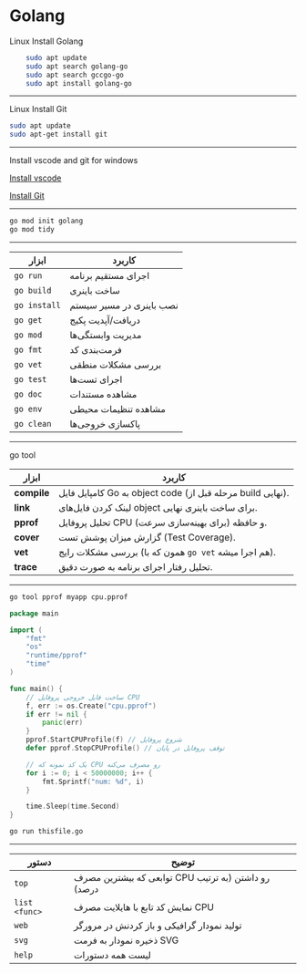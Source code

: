 # Golang

Linux Install Golang 

```bash
	sudo apt update 
	sudo apt search golang-go 
	sudo apt search gccgo-go 
	sudo apt install golang-go
```

------------------------------------------

Linux Install Git

```bash
sudo apt update
sudo apt-get install git
```

------------------------------------------
Install vscode and git for windows

[Install vscode](https://code.visualstudio.com/download)

[Install Git](https://gitforwindows.org)

------------------------------------------

``` bash
go mod init golang
go mod tidy
```

------------------------------------------

| ابزار        | کاربرد                   |
| ------------ | ------------------------ |
| `go run`     | اجرای مستقیم برنامه      |
| `go build`   | ساخت باینری              |
| `go install` | نصب باینری در مسیر سیستم |
| `go get`     | دریافت/آپدیت پکیج        |
| `go mod`     | مدیریت وابستگی‌ها        |
| `go fmt`     | فرمت‌بندی کد             |
| `go vet`     | بررسی مشکلات منطقی       |
| `go test`    | اجرای تست‌ها             |
| `go doc`     | مشاهده مستندات           |
| `go env`     | مشاهده تنظیمات محیطی     |
| `go clean`   | پاکسازی خروجی‌ها         |

------------------------------------------

go tool

| ابزار       | کاربرد                                                     |
| ----------- | ---------------------------------------------------------- |
| **compile** | کامپایل فایل Go به object code (مرحله قبل از build نهایی). |
| **link**    | لینک کردن فایل‌های object برای ساخت باینری نهایی.          |
| **pprof**   | تحلیل پروفایل CPU و حافظه (برای بهینه‌سازی سرعت).          |
| **cover**   | گزارش میزان پوشش تست (Test Coverage).                      |
| **vet**     | بررسی مشکلات رایج (همون که با `go vet` هم اجرا میشه).      |
| **trace**   | تحلیل رفتار اجرای برنامه به صورت دقیق.                     |
 
------------------------------------------

```bash
go tool pprof myapp cpu.pprof
```

```go
package main

import (
	"fmt"
	"os"
	"runtime/pprof"
	"time"
)

func main() {
	// ساخت فایل خروجی پروفایل CPU
	f, err := os.Create("cpu.pprof")
	if err != nil {
		panic(err)
	}
	pprof.StartCPUProfile(f) // شروع پروفایل
	defer pprof.StopCPUProfile() // توقف پروفایل در پایان

	// یک کد نمونه که CPU رو مصرف می‌کنه
	for i := 0; i < 50000000; i++ {
		fmt.Sprintf("num: %d", i)
	}

	time.Sleep(time.Second)
}
 ```
 
```bash
go run thisfile.go
```

------------------------------------------


 | دستور         | توضیح                                               |
| ------------- | --------------------------------------------------- |
| `top`         | توابعی که بیشترین مصرف CPU رو داشتن (به ترتیب درصد) |
| `list <func>` | نمایش کد تابع با هایلایت مصرف CPU                   |
| `web`         | تولید نمودار گرافیکی و باز کردنش در مرورگر          |
| `svg`         | ذخیره نمودار به فرمت SVG                            |
| `help`        | لیست همه دستورات                                    |

